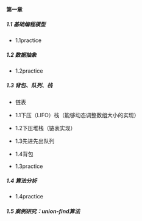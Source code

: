 #### 第一章

##### 1.1 基础编程模型

- 1.1practice

##### 1.2 数据抽象

- 1.2practice

##### 1.3 背包、队列、栈

- 链表

- 1.1下压（LIFO）栈（能够动态调整数组大小的实现）

- 1.2下压堆栈（链表实现）

- 1.3先进先出队列

- 1.4背包

- 1.3practice

##### 1.4 算法分析

- 1.4practice

##### 1.5 案例研究：union-find算法


